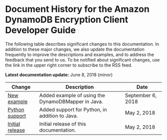 # Document History for the Amazon DynamoDB Encryption Client Developer Guide<a name="document-history"></a>

The following table describes significant changes to this documentation\. In addition to these major changes, we also update the documentation frequently to improve the descriptions and examples, and to address the feedback that you send to us\. To be notified about significant changes, use the link in the upper right corner to subscribe to the RSS feed\.

**Latest documentation update:** June 8, 2018 \(minor\)

| Change | Description | Date | 
| --- |--- |--- |
| [New example](http://docs.aws.amazon.com/dynamodb-encryption-client/latest/devguide/java-examples.html#java-example-dynamodb-mapper) | Added example of using the DynamoDBMapper in Java\. | September 6, 2018 | 
| [Python support](http://docs.aws.amazon.com/dynamodb-encryption-client/latest/devguide/python.html) | Added support for Python, in addition to Java\. | May 2, 2018 | 
| [Initial release](http://docs.aws.amazon.com/dynamodb-encryption-client/latest/devguide/) | Initial release of this documentation\. | May 2, 2018 | 